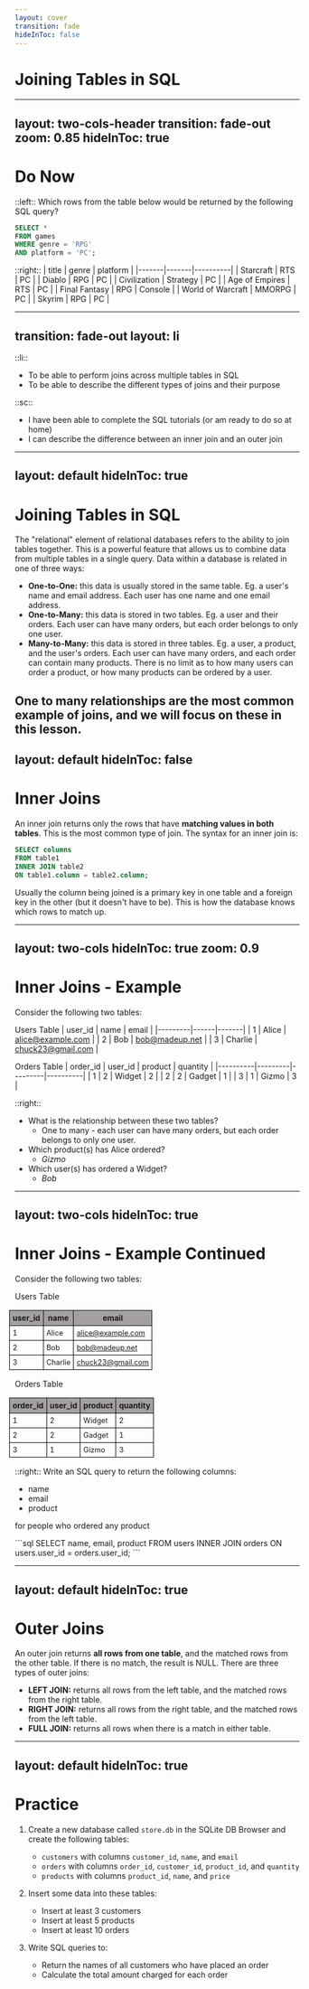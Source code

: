 ```yaml
---
layout: cover
transition: fade
hideInToc: false
---
```


# Joining Tables in SQL

---
layout: two-cols-header
transition: fade-out
zoom: 0.85
hideInToc: true
---
# Do Now

::left::
Which rows from the table below would be returned by the following SQL query?

```sql
SELECT *
FROM games
WHERE genre = 'RPG'
AND platform = 'PC';
```
::right::
| title | genre | platform |
|-------|-------|----------|
| Starcraft | RTS | PC |
| Diablo | RPG | PC |
| Civilization | Strategy | PC |
| Age of Empires | RTS | PC |
| Final Fantasy | RPG | Console |
| World of Warcraft | MMORPG | PC |
| Skyrim | RPG | PC |

<style>
th {
  background-color:rgb(164, 160, 160);
  font-weight: bold;
  border: 1px solid black;
}

td {
  border-collapse: collapse;
  border: 1px solid black;
}
</style>
---
transition: fade-out
layout: li
---
::li::
- To be able to perform joins across multiple tables in SQL
- To be able to describe the different types of joins and their purpose

::sc::
- I have been able to complete the SQL tutorials (or am ready to do so at home)
- I can describe the difference between an inner join and an outer join

---
layout: default
hideInToc: true
---

# Joining Tables in SQL

The "relational" element of relational databases refers to the ability to join tables together. This is a powerful feature that allows us to combine data from multiple tables in a single query. Data within a database is related in one of three ways:

<v-clicks depth="1">

- **One-to-One:** this data is usually stored in the same table. Eg. a user's name and email address. Each user has one name and one email address.
- **One-to-Many:** this data is stored in two tables. Eg. a user and their orders. Each user can have many orders, but each order belongs to only one user.
- **Many-to-Many:** this data is stored in three tables. Eg. a user, a product, and the user's orders. Each user can have many orders, and each order can contain many products. There is no limit as to how many users can order a product, or how many products can be ordered by a user.


<span v-mark>One to many relationships</span> are the most common example of joins, and we will focus on these in this lesson.
</v-clicks>
---
layout: default
hideInToc: false
---
# Inner Joins

An inner join returns only the rows that have **matching values in both tables**. This is the most common type of join. The syntax for an inner join is:

```sql
SELECT columns
FROM table1
INNER JOIN table2
ON table1.column = table2.column;
```

Usually the column being joined is a primary key in one table and a foreign key in the other (but it doesn't have to be). This is how the database knows which rows to match up.

---
layout: two-cols
hideInToc: true
zoom: 0.9
---
# Inner Joins - Example

Consider the following two tables:

Users Table
| user_id | name | email |
|---------|------|-------|
| 1 | Alice | alice@example.com |
| 2 | Bob | bob@madeup.net |
| 3 | Charlie | chuck23@gmail.com |

Orders Table
| order_id | user_id | product | quantity |
|----------|---------|---------|----------|
| 1 | 2 | Widget | 2 |
| 2 | 2 | Gadget | 1 |
| 3 | 1 | Gizmo | 3 |

<style>
th {
  background-color:rgb(164, 160, 160);
  font-weight: bold;
  border: 1px solid black;
  padding: 5px;
  font-size: 85%;
}

td {
  border-collapse: collapse;
  border: 1px solid black;
  padding: 5px;
  font-size: 80%;
}

table {
  margin-left: -10px;
}
</style>
::right::

<v-clicks depth="3">

- What is the relationship between these two tables? 
    - One to many - each user can have many orders, but each order belongs to only one user.
- Which product(s) has Alice ordered?
    - *Gizmo*
- Which user(s) has ordered a Widget?
    - *Bob*
</v-clicks>

---
layout: two-cols
hideInToc: true
---
# Inner Joins - Example Continued

Consider the following two tables:

Users Table

| user_id | name | email |
|---------|------|-------|
| 1 | Alice | alice@example.com |
| 2 | Bob | bob@madeup.net |
| 3 | Charlie | chuck23@gmail.com |

Orders Table

| order_id | user_id | product | quantity |
|----------|---------|---------|----------|
| 1 | 2 | Widget | 2 |
| 2 | 2 | Gadget | 1 |
| 3 | 1 | Gizmo | 3 |
<style>
th {
  background-color:rgb(164, 160, 160);
  font-weight: bold;
  border: 1px solid black;
  padding: 5px;
  font-size: 85%;
}

td {
  border-collapse: collapse;
  border: 1px solid black;
  padding: 5px;
  font-size: 80%;
}

table {
  margin-left: -10px;
}
</style>
::right::
Write an SQL query to return the following columns:

- name
- email
- product

for people who ordered any product

<v-click>
```sql
SELECT name, email, product
FROM users
INNER JOIN orders
ON users.user_id = orders.user_id;
```
</v-click>

---
layout: default
hideInToc: true
---
# Outer Joins

An outer join returns **all rows from one table**, and the matched rows from the other table. If there is no match, the result is NULL. There are three types of outer joins:

- **LEFT JOIN:** returns all rows from the left table, and the matched rows from the right table.
- **RIGHT JOIN:** returns all rows from the right table, and the matched rows from the left table.
- **FULL JOIN:** returns all rows when there is a match in either table.

---
layout: default
hideInToc: true
---
# Practice
1. Create a new database called `store.db` in the SQLite DB Browser and create the following tables:
    - `customers` with columns `customer_id`, `name`, and `email`
    - `orders` with columns `order_id`, `customer_id`, `product_id`, and `quantity`
    - `products` with columns `product_id`, `name`, and `price`

2. Insert some data into these tables:
    - Insert at least 3 customers
    - Insert at least 5 products
    - Insert at least 10 orders

3. Write SQL queries to:
    - Return the names of all customers who have placed an order
    - Calculate the total amount charged for each order


